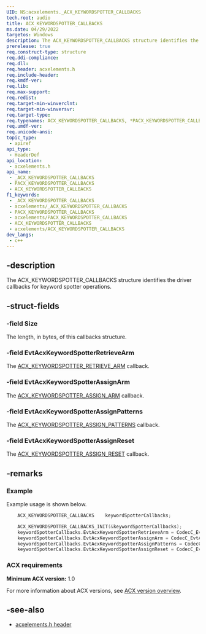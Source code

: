 ```yaml
---
UID: NS:acxelements._ACX_KEYWORDSPOTTER_CALLBACKS
tech.root: audio 
title: ACX_KEYWORDSPOTTER_CALLBACKS
ms.date: 04/29/2022
targetos: Windows
description: The ACX_KEYWORDSPOTTER_CALLBACKS structure identifies the driver callbacks for key word spotter operations.
prerelease: true
req.construct-type: structure
req.ddi-compliance: 
req.dll: 
req.header: acxelements.h
req.include-header: 
req.kmdf-ver: 
req.lib: 
req.max-support: 
req.redist: 
req.target-min-winverclnt: 
req.target-min-winversvr: 
req.target-type: 
req.typenames: ACX_KEYWORDSPOTTER_CALLBACKS, *PACX_KEYWORDSPOTTER_CALLBACKS
req.umdf-ver: 
req.unicode-ansi: 
topic_type:
 - apiref
api_type:
 - HeaderDef
api_location:
 - acxelements.h
api_name:
 - _ACX_KEYWORDSPOTTER_CALLBACKS
 - PACX_KEYWORDSPOTTER_CALLBACKS
 - ACX_KEYWORDSPOTTER_CALLBACKS
f1_keywords:
 - _ACX_KEYWORDSPOTTER_CALLBACKS
 - acxelements/_ACX_KEYWORDSPOTTER_CALLBACKS
 - PACX_KEYWORDSPOTTER_CALLBACKS
 - acxelements/PACX_KEYWORDSPOTTER_CALLBACKS
 - ACX_KEYWORDSPOTTER_CALLBACKS
 - acxelements/ACX_KEYWORDSPOTTER_CALLBACKS
dev_langs:
 - c++
---
```


## -description

The ACX_KEYWORDSPOTTER_CALLBACKS structure identifies the driver callbacks for keyword spotter operations.

## -struct-fields

### -field Size

The length, in bytes, of this callbacks structure.

### -field EvtAcxKeywordSpotterRetrieveArm

The [ACX_KEYWORDSPOTTER_RETRIEVE_ARM](nc-acxelements-evt_acx_keywordspotter_retrieve_arm.md) callback.

### -field EvtAcxKeywordSpotterAssignArm

The [ACX_KEYWORDSPOTTER_ASSIGN_ARM](nc-acxelements-evt_acx_keywordspotter_assign_arm.md) callback.

### -field EvtAcxKeywordSpotterAssignPatterns

The [ACX_KEYWORDSPOTTER_ASSIGN_PATTERNS](nc-acxelements-evt_acx_keywordspotter_assign_patterns.md) callback.

### -field EvtAcxKeywordSpotterAssignReset

The [ACX_KEYWORDSPOTTER_ASSIGN_RESET](nc-acxelements-evt_acx_keywordspotter_assign_reset.md) callback.

## -remarks

### Example

Example usage is shown below.

```cpp
    ACX_KEYWORDSPOTTER_CALLBACKS    keywordSpotterCallbacks;

    ACX_KEYWORDSPOTTER_CALLBACKS_INIT(&keywordSpotterCallbacks);
    keywordSpotterCallbacks.EvtAcxKeywordSpotterRetrieveArm = CodecC_EvtAcxKeywordSpotterRetrieveArm;
    keywordSpotterCallbacks.EvtAcxKeywordSpotterAssignArm = CodecC_EvtAcxKeywordSpotterAssignArm;
    keywordSpotterCallbacks.EvtAcxKeywordSpotterAssignPatterns = CodecC_EvtAcxKeywordSpotterAssignPatterns;
    keywordSpotterCallbacks.EvtAcxKeywordSpotterAssignReset = CodecC_EvtAcxKeywordSpotterAssignReset;
```

### ACX requirements

**Minimum ACX version:** 1.0

For more information about ACX versions, see [ACX version overview](/windows-hardware/drivers/audio/acx-version-overview).

## -see-also

- [acxelements.h header](index.md)

